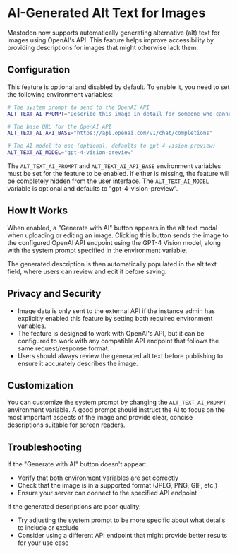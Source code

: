 # AI-Generated Alt Text for Images

Mastodon now supports automatically generating alternative (alt) text for images using OpenAI's API. This feature helps improve accessibility by providing descriptions for images that might otherwise lack them.

## Configuration

This feature is optional and disabled by default. To enable it, you need to set the following environment variables:

```bash
# The system prompt to send to the OpenAI API
ALT_TEXT_AI_PROMPT="Describe this image in detail for someone who cannot see it. Focus on the main subjects, actions, and important details. Be concise but thorough."

# The base URL for the OpenAI API
ALT_TEXT_AI_API_BASE="https://api.openai.com/v1/chat/completions"

# The AI model to use (optional, defaults to gpt-4-vision-preview)
ALT_TEXT_AI_MODEL="gpt-4-vision-preview"
```

The `ALT_TEXT_AI_PROMPT` and `ALT_TEXT_AI_API_BASE` environment variables must be set for the feature to be enabled. If either is missing, the feature will be completely hidden from the user interface. The `ALT_TEXT_AI_MODEL` variable is optional and defaults to "gpt-4-vision-preview".

## How It Works

When enabled, a "Generate with AI" button appears in the alt text modal when uploading or editing an image. Clicking this button sends the image to the configured OpenAI API endpoint using the GPT-4 Vision model, along with the system prompt specified in the environment variable.

The generated description is then automatically populated in the alt text field, where users can review and edit it before saving.

## Privacy and Security

- Image data is only sent to the external API if the instance admin has explicitly enabled this feature by setting both required environment variables.
- The feature is designed to work with OpenAI's API, but it can be configured to work with any compatible API endpoint that follows the same request/response format.
- Users should always review the generated alt text before publishing to ensure it accurately describes the image.

## Customization

You can customize the system prompt by changing the `ALT_TEXT_AI_PROMPT` environment variable. A good prompt should instruct the AI to focus on the most important aspects of the image and provide clear, concise descriptions suitable for screen readers.

## Troubleshooting

If the "Generate with AI" button doesn't appear:
- Verify that both environment variables are set correctly
- Check that the image is in a supported format (JPEG, PNG, GIF, etc.)
- Ensure your server can connect to the specified API endpoint

If the generated descriptions are poor quality:
- Try adjusting the system prompt to be more specific about what details to include or exclude
- Consider using a different API endpoint that might provide better results for your use case